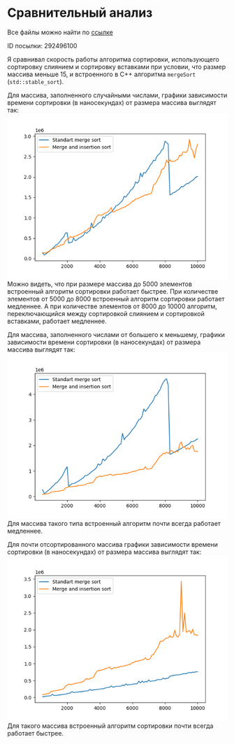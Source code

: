 # Сравнительный анализ

Все файлы можно найти по [ссылке](https://github.com/zemld/Hse-algorithms-Set-3-part-A)

ID посылки: 292496100

Я сравнивал скорость работы алгоритма сортировки, использующего сортировку слиянием и сортировку вставками при условии, что размер массива меньше 15, и встроенного в C++ алгоритма `mergeSort` (`std::stable_sort`).

Для массива, заполненного случайными числами, графики зависимости времени сортировки (в наносекундах) от размера массива выглядят так:
![Массив случайных чисел](Plots/random.png)
Можно видеть, что при размере массива до 5000 элементов встроенный алгоритм сортировки работает быстрее. При количестве элементов от 5000 до 8000 встроенный алгоритм сортировки работает медленнее. А при количестве элементов от 8000 до 10000 алгоритм, переключающийся между сортировкой слиянием и сортировкой вставками, работает медленнее.

Для массива, заполненного числами от большего к меньшему, графики зависимости времени сортировки (в наносекундах) от размера массива выглядят так:
![Массив чисел от большего к меньшему](Plots/reversed.png)
Для массива такого типа встроенный алгоритм почти всегда работает медленнее.

Для почти отсортированного массива графики зависимости времени сортировки (в наносекундах) от размера массива выглядят так:
![Почти отсортированный массив](Plots/almost_sorted.png)
Для такого массива встроенный алгоритм сортировки почти всегда работает быстрее.
